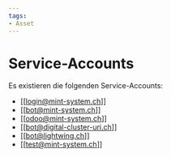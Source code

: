 ```yaml
---
tags:
- Asset
---
```

# Service-Accounts
Es existieren die folgenden Service-Accounts:
* [[login@mint-system.ch]]
* [[bot@mint-system.ch]]
* [[odoo@mint-system.ch]]
* [[bot@digital-cluster-uri.ch]]
* [[bot@lightwing.ch]]
* [[test@mint-system.ch]]